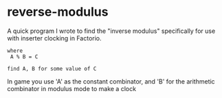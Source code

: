 # reverse-modulus

A quick program I wrote to find the "inverse modulus" specifically for use with inserter clocking in Factorio.

```
where
 A % B = C

find A, B for some value of C
```

In game you use 'A' as the constant combinator, and 'B' for the arithmetic combinator in modulus mode to make a clock
